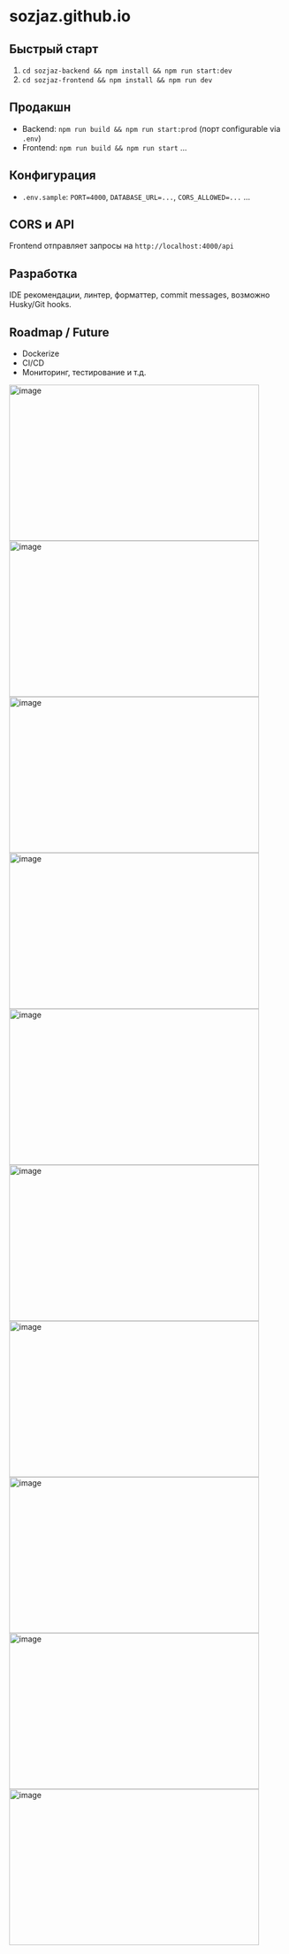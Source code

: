 # sozjaz.github.io
## Быстрый старт
1. `cd sozjaz-backend && npm install && npm run start:dev`
2. `cd sozjaz-frontend && npm install && npm run dev`

## Продакшн
- Backend: `npm run build && npm run start:prod` (порт configurable via `.env`)
- Frontend: `npm run build && npm run start`
...

## Конфигурация
- `.env.sample`: `PORT=4000`, `DATABASE_URL=...`, `CORS_ALLOWED=...`
...

## CORS и API
Frontend отправляет запросы на `http://localhost:4000/api`

## Разработка
IDE рекомендации, линтер, форматтер, commit messages, возможно Husky/Git hooks.

## Roadmap / Future
- Dockerize
- CI/CD
- Мониторинг, тестирование и т.д.

<img width="452" height="282" alt="image" src="https://github.com/user-attachments/assets/9e2bf6fa-53dc-45ce-8a7f-7fd051b07948" />
<img width="452" height="282" alt="image" src="https://github.com/user-attachments/assets/65ed76ae-eb11-4cb1-8e90-32325faac736" />
<img width="452" height="282" alt="image" src="https://github.com/user-attachments/assets/bffb5531-0131-4ba8-9c89-c3df998e97ac" />
<img width="452" height="282" alt="image" src="https://github.com/user-attachments/assets/b1464e17-da67-4566-9bf4-6c5857dae8b4" />
<img width="452" height="282" alt="image" src="https://github.com/user-attachments/assets/a3719547-872c-4aed-94dc-42b7a0cd8436" />
<img width="452" height="282" alt="image" src="https://github.com/user-attachments/assets/68e65877-c31e-43e8-a689-3cc2a5b4d521" />
<img width="452" height="282" alt="image" src="https://github.com/user-attachments/assets/6a67f053-4bea-427c-b094-d4429829b81f" />
<img width="452" height="282" alt="image" src="https://github.com/user-attachments/assets/a83e5afe-29df-4e34-a3e6-5a00a5ae5af6" />
<img width="452" height="282" alt="image" src="https://github.com/user-attachments/assets/f6bcbd34-68e9-4235-b4c0-5b05cb87d385" />
<img width="452" height="282" alt="image" src="https://github.com/user-attachments/assets/2db16004-55e0-466a-9e93-d5fab00209bf" />

